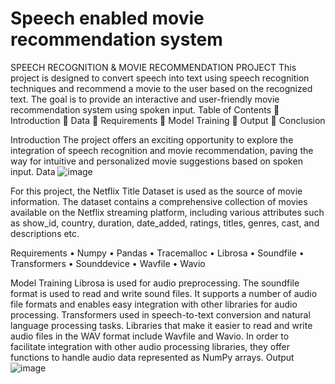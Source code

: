 # Speech enabled movie recommendation system
SPEECH RECOGNITION & MOVIE RECOMMENDATION PROJECT
This project is designed to convert speech into text using speech recognition techniques and recommend a movie to the user based on the recognized text. The goal is to provide an interactive and user-friendly movie recommendation system using spoken input.
Table of Contents
	Introduction
	Data
	Requirements
	Model Training
	Output
	Conclusion

Introduction
The project offers an exciting opportunity to explore the integration of speech recognition and movie recommendation, paving the way for intuitive and personalized movie suggestions based on spoken input.
Data
![image](https://github.com/shivani-hibare-123/Speech-Rrcognition-Movie-Recommendation/assets/122072816/573cafdc-30ce-4553-8d0e-adae34532fc6)

For this project, the Netflix Title Dataset is used as the source of movie information. The dataset contains a comprehensive collection of movies available on the Netflix streaming platform, including various attributes such as show_id, country, duration, date_added, ratings, titles, genres, cast, and descriptions etc.
 
Requirements
•	Numpy
•	Pandas
•	Tracemalloc
•	Librosa
•	Soundfile
•	Transformers
•	Sounddevice
•	Wavfile
•	Wavio

Model Training
Librosa is used for audio preprocessing. The soundfile format is used to read and write sound files. It supports a number of audio file formats and enables easy integration with other libraries for audio processing. Transformers used in speech-to-text conversion and natural language processing tasks. Libraries that make it easier to read and write audio files in the WAV format include Wavfile and Wavio. In order to facilitate integration with other audio processing libraries, they offer functions to handle audio data represented as NumPy arrays.
Output
 ![image](https://github.com/shivani-hibare-123/Speech-Rrcognition-Movie-Recommendation/assets/122072816/546efa0b-d939-4aae-b878-23c210c7da05)

